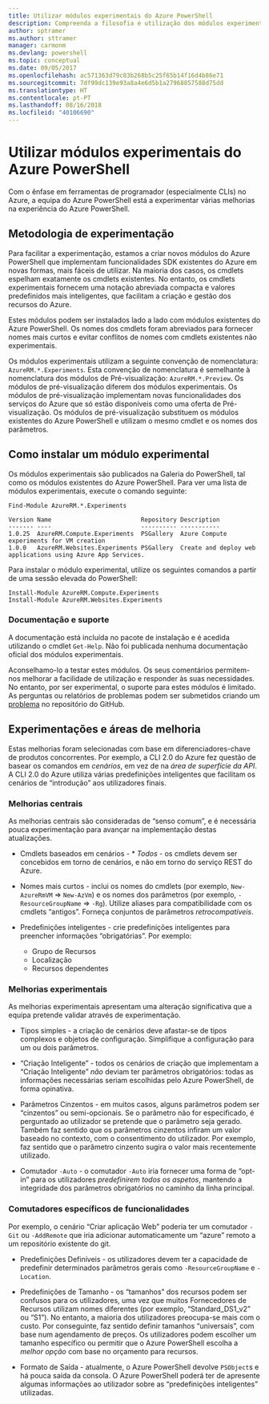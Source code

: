 ```yaml
---
title: Utilizar módulos experimentais do Azure PowerShell
description: Compreenda a filosofia e utilização dos módulos experimentais do Azure PowerShell.
author: sptramer
ms.author: sttramer
manager: carmonm
ms.devlang: powershell
ms.topic: conceptual
ms.date: 09/05/2017
ms.openlocfilehash: ac571363d79c83b268b5c25f65b14f16d4b86e71
ms.sourcegitcommit: 7df99dc139e93a8a4e6d5b1a27968857588d75dd
ms.translationtype: HT
ms.contentlocale: pt-PT
ms.lasthandoff: 08/16/2018
ms.locfileid: "40106690"
---
```

# <a name="using-experimental-azure-powershell-modules"></a>Utilizar módulos experimentais do Azure PowerShell

Com o ênfase em ferramentas de programador (especialmente CLIs) no Azure, a equipa do Azure PowerShell está a experimentar várias melhorias na experiência do Azure PowerShell.

## <a name="experimentation-methodology"></a>Metodologia de experimentação

Para facilitar a experimentação, estamos a criar novos módulos do Azure PowerShell que implementam funcionalidades SDK existentes do Azure em novas formas, mais fáceis de utilizar. Na maioria dos casos, os cmdlets espelham exatamente os cmdlets existentes. No entanto, os cmdlets experimentais fornecem uma notação abreviada compacta e valores predefinidos mais inteligentes, que facilitam a criação e gestão dos recursos do Azure.

Estes módulos podem ser instalados lado a lado com módulos existentes do Azure PowerShell. Os nomes dos cmdlets foram abreviados para fornecer nomes mais curtos e evitar conflitos de nomes com cmdlets existentes não experimentais.

Os módulos experimentais utilizam a seguinte convenção de nomenclatura: `AzureRM.*.Experiments`. Esta convenção de nomenclatura é semelhante à nomenclatura dos módulos de Pré-visualização: `AzureRM.*.Preview`. Os módulos de pré-visualização diferem dos módulos experimentais. Os módulos de pré-visualização implementam novas funcionalidades dos serviços do Azure que só estão disponíveis como uma oferta de Pré-visualização. Os módulos de pré-visualização substituem os módulos existentes do Azure PowerShell e utilizam o mesmo cmdlet e os nomes dos parâmetros.

## <a name="how-to-install-an-experimental-module"></a>Como instalar um módulo experimental

Os módulos experimentais são publicados na Galeria do PowerShell, tal como os módulos existentes do Azure PowerShell. Para ver uma lista de módulos experimentais, execute o comando seguinte:

```azurepowershell-interactive
Find-Module AzureRM.*.Experiments
```

```output
Version Name                         Repository Description
------- ----                         ---------- -----------
1.0.25  AzureRM.Compute.Experiments  PSGallery  Azure Compute experiments for VM creation
1.0.0   AzureRM.Websites.Experiments PSGallery  Create and deploy web applications using Azure App Services.
```

Para instalar o módulo experimental, utilize os seguintes comandos a partir de uma sessão elevada do PowerShell:

```azurepowershell-interactive
Install-Module AzureRM.Compute.Experiments
Install-Module AzureRM.Websites.Experiments
```

### <a name="documentation-and-support"></a>Documentação e suporte

A documentação está incluída no pacote de instalação e é acedida utilizando o cmdlet `Get-Help`. Não foi publicada nenhuma documentação oficial dos módulos experimentais.

Aconselhamo-lo a testar estes módulos. Os seus comentários permitem-nos melhorar a facilidade de utilização e responder às suas necessidades. No entanto, por ser experimental, o suporte para estes módulos é limitado. As perguntas ou relatórios de problemas podem ser submetidos criando um [problema](https://github.com/Azure/azure-powershell/issues) no repositório do GitHub.

## <a name="experiments-and-areas-of-improvement"></a>Experimentações e áreas de melhoria

Estas melhorias foram selecionadas com base em diferenciadores-chave de produtos concorrentes. Por exemplo, a CLI 2.0 do Azure fez questão de basear os comandos em _cenários_, em vez de na _área de superfície da API_.
A CLI 2.0 do Azure utiliza várias predefinições inteligentes que facilitam os cenários de “introdução” aos utilizadores finais.

### <a name="core-improvements"></a>Melhorias centrais

As melhorias centrais são consideradas de “senso comum”, e é necessária pouca experimentação para avançar na implementação destas atualizações.

- Cmdlets baseados em cenários - * *Todos* - os cmdlets devem ser concebidos em torno de cenários, e não em torno do serviço REST do Azure.

- Nomes mais curtos - inclui os nomes do cmdlets (por exemplo, `New-AzureRmVM` => `New-AzVm`) e os nomes dos parâmetros (por exemplo, `-ResourceGroupName` => `-Rg`). Utilize aliases para compatibilidade com os cmdlets “antigos”. Forneça conjuntos de parâmetros _retrocompatíveis_.

- Predefinições inteligentes - crie predefinições inteligentes para preencher informações “obrigatórias”. Por exemplo:
  - Grupo de Recursos
  - Localização
  - Recursos dependentes

### <a name="experimental-improvements"></a>Melhorias experimentais

As melhorias experimentais apresentam uma alteração significativa que a equipa pretende validar através de experimentação.

- Tipos simples - a criação de cenários deve afastar-se de tipos complexos e objetos de configuração. Simplifique a configuração para um ou dois parâmetros.

- “Criação Inteligente” - todos os cenários de criação que implementam a “Criação Inteligente” _não_ deviam ter parâmetros obrigatórios: todas as informações necessárias seriam escolhidas pelo Azure PowerShell, de forma opinativa.

- Parâmetros Cinzentos - em muitos casos, alguns parâmetros podem ser “cinzentos” ou semi-opcionais. Se o parâmetro não for especificado, é perguntado ao utilizador se pretende que o parâmetro seja gerado. Também faz sentido que os parâmetros cinzentos infiram um valor baseado no contexto, com o consentimento do utilizador.
  Por exemplo, faz sentido que o parâmetro cinzento sugira o valor mais recentemente utilizado.

- Comutador `-Auto` - o comutador `-Auto` iria fornecer uma forma de “opt-in” para os utilizadores _predefinirem todos os aspetos_, mantendo a integridade dos parâmetros obrigatórios no caminho da linha principal.

### <a name="feature-specific-switches"></a>Comutadores específicos de funcionalidades

Por exemplo, o cenário “Criar aplicação Web” poderia ter um comutador `-Git` ou `-AddRemote` que iria adicionar automaticamente um “azure” remoto a um repositório existente do git.

- Predefinições Definíveis - os utilizadores devem ter a capacidade de predefinir determinados parâmetros gerais como `-ResourceGroupName` e `-Location`.

- Predefinições de Tamanho - os “tamanhos” dos recursos podem ser confusos para os utilizadores, uma vez que muitos Fornecedores de Recursos utilizam nomes diferentes (por exemplo, “Standard\_DS1\_v2” ou “S1”). No entanto, a maioria dos utilizadores preocupa-se mais com o custo. Por conseguinte, faz sentido definir tamanhos “universais”, com base num agendamento de preços. Os utilizadores podem escolher um tamanho específico ou permitir que o Azure PowerShell escolha a _melhor opção_ com base no orçamento para recursos.

- Formato de Saída - atualmente, o Azure PowerShell devolve `PSObject`s e há pouca saída da consola. O Azure PowerShell poderá ter de apresente algumas informações ao utilizador sobre as “predefinições inteligentes” utilizadas.
